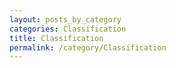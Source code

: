 ```yaml
---
layout: posts_by_category
categories: Classification
title: Classification
permalink: /category/Classification
---
```


